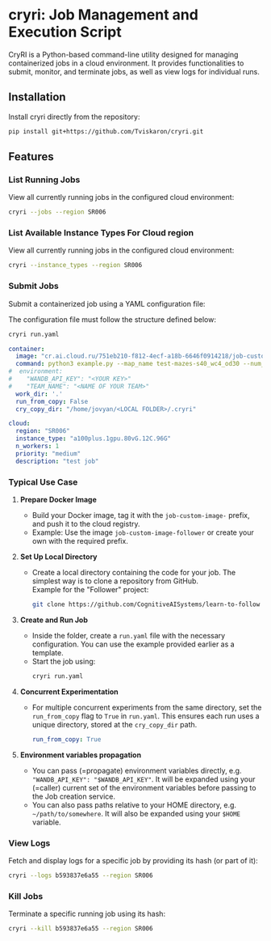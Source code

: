# cryri: Job Management and Execution Script

CryRI is a Python-based command-line utility designed for managing containerized jobs in a cloud environment. It provides functionalities to submit, monitor,
and terminate jobs, as well as view logs for individual runs.

## Installation

Install cryri directly from the repository:
```bash
pip install git+https://github.com/Tviskaron/cryri.git
   ```

## Features

### List Running Jobs


View all currently running jobs in the configured cloud environment:

```bash
cryri --jobs --region SR006
```

### List Available Instance Types For Cloud region


View all currently running jobs in the configured cloud environment:

```bash
cryri --instance_types --region SR006
```


### Submit Jobs

Submit a containerized job using a YAML configuration file:

The configuration file must follow the structure defined below: 

```bash
cryri run.yaml
```

```yaml
container:
  image: "cr.ai.cloud.ru/751eb210-f812-4ecf-a18b-6646f0914218/job-custom-image-follower" # Docker image for the job
  command: python3 example.py --map_name test-mazes-s40_wc4_od30 --num_agents 128        # Command to execute in the container
#  environment:                                                                          # Environment variables
#    "WANDB_API_KEY": "<YOUR KEY>"
#    "TEAM_NAME": "<NAME OF YOUR TEAM>"                                                  # Added to job description
  work_dir: '.'                                                                          # Local working directory, recommend leaving as default
  run_from_copy: False                                                                   # Whether to run from a copy of the working directory
  cry_copy_dir: "/home/jovyan/<LOCAL FOLDER>/.cryri"                                     # Local path for creating working directory copies

cloud:
  region: "SR006"                                                                        # Cloud region to deploy the job
  instance_type: "a100plus.1gpu.80vG.12C.96G"                                            # Type of cloud instance
  n_workers: 1                                                                           # Number of worker instances, 1 is only option
  priority: "medium"                                                                     # Job priority. Options: ['high', 'medium', 'low']. Jobs with higher priority will stop running jobs with lower priority if all resources are allocated.
  description: "test job"                                                                # Job description 
```

### Typical Use Case

1. **Prepare Docker Image**  
   - Build your Docker image, tag it with the `job-custom-image-` prefix, and push it to the cloud registry.  
   - Example: Use the image `job-custom-image-follower` or create your own with the required prefix.

2. **Set Up Local Directory**  
   - Create a local directory containing the code for your job. The simplest way is to clone a repository from GitHub.  
     Example for the "Follower" project:  
     ```bash
     git clone https://github.com/CognitiveAISystems/learn-to-follow
     ```

3. **Create and Run Job**  
   - Inside the folder, create a `run.yaml` file with the necessary configuration. You can use the example provided earlier as a template.  
   - Start the job using:  
     ```bash
     cryri run.yaml
     ```

4. **Concurrent Experimentation**  
   - For multiple concurrent experiments from the same directory, set the `run_from_copy` flag to `True` in `run.yaml`. This ensures each run uses a unique directory, stored at the `cry_copy_dir` path.  
     ```yaml
     run_from_copy: True
     ```

5. **Environment variables propagation**
   - You can pass (=propagate) environment variables directly, e.g. `"WANDB_API_KEY": "$WANDB_API_KEY"`. It will be expanded using your (=caller) current set of the environment variables before passing to the Job creation service.
   - You can also pass paths relative to your HOME directory, e.g. `~/path/to/somewhere`. It will also be expanded using your `$HOME` variable.

### View Logs

Fetch and display logs for a specific job by providing its hash (or part of it):
```bash
cryri --logs b593837e6a55 --region SR006
```

### Kill Jobs

Terminate a specific running job using its hash:
```bash
cryri --kill b593837e6a55 --region SR006
```
